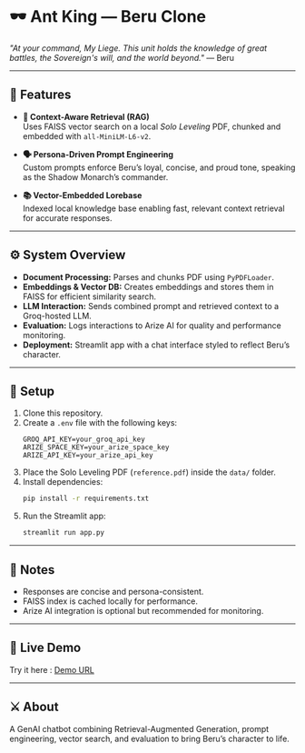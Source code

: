 # 🕶️ Ant King — Beru Clone
*"At your command, My Liege. This unit holds the knowledge of great battles, the Sovereign's will, and the world beyond."* — Beru

---

## 🔮 Features
- **🧠 Context-Aware Retrieval (RAG)**  
  Uses FAISS vector search on a local *Solo Leveling* PDF, chunked and embedded with `all-MiniLM-L6-v2`.

- **🗣️ Persona-Driven Prompt Engineering**  
  Custom prompts enforce Beru’s loyal, concise, and proud tone, speaking as the Shadow Monarch’s commander.

- **📚 Vector-Embedded Lorebase**  
  Indexed local knowledge base enabling fast, relevant context retrieval for accurate responses.

---

## ⚙️ System Overview
- **Document Processing:** Parses and chunks PDF using `PyPDFLoader`.  
- **Embeddings & Vector DB:** Creates embeddings and stores them in FAISS for efficient similarity search.  
- **LLM Interaction:** Sends combined prompt and retrieved context to a Groq-hosted LLM.  
- **Evaluation:** Logs interactions to Arize AI for quality and performance monitoring.  
- **Deployment:** Streamlit app with a chat interface styled to reflect Beru’s character.

---

## 🚀 Setup
1. Clone this repository.  
2. Create a `.env` file with the following keys:
    ```
    GROQ_API_KEY=your_groq_api_key
    ARIZE_SPACE_KEY=your_arize_space_key
    ARIZE_API_KEY=your_arize_api_key
    ```
3. Place the Solo Leveling PDF (`reference.pdf`) inside the `data/` folder.  
4. Install dependencies:
    ```bash
    pip install -r requirements.txt
    ```
5. Run the Streamlit app:
    ```bash
    streamlit run app.py
    ```
    
---

## 📌 Notes
- Responses are concise and persona-consistent.  
- FAISS index is cached locally for performance.  
- Arize AI integration is optional but recommended for monitoring.

---

## 🔗 Live Demo
Try it here : [Demo URL](https://myownaicloneberuversion-eclqg6yzvrsrtfrkxtmbmn.streamlit.app/)

---

## ⚔️ About
A GenAI chatbot combining Retrieval-Augmented Generation, prompt engineering, vector search, and evaluation to bring Beru’s character to life.
